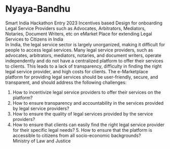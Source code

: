 # Nyaya-Bandhu
Smart India Hackathon Entry 2023 
Incentives based Design for onboarding Legal Service Providers such as Advocates, Arbitrators, Mediators, Notaries, Document Writers, etc on eMarket Place for extending Legal Services to Citizens in India
<br>In India, the legal service sector is largely unorganized, making it difficult for people to access legal services. Many legal service providers, such as advocates, arbitrators, mediators, notaries, and document writers, operate independently and do not have a centralized platform to offer their services to clients. This leads to a lack of transparency, difficulty in finding the right legal service provider, and high costs for clients.
The e-Marketplace platform for providing legal services should be user-friendly, secure, and transparent, and should address the following challenges:
1. How to incentivize legal service providers to offer their services on the platform?
2. How to ensure transparency and accountability in the services provided by legal service providers?
3. How to ensure the quality of legal services provided by the service providers?
4. How to ensure that clients can easily find the right legal service provider for their specific legal needs? 5. How to ensure that the platform is accessible to citizens from all socio-economic backgrounds?
<br> 	Ministry of Law and Justice
